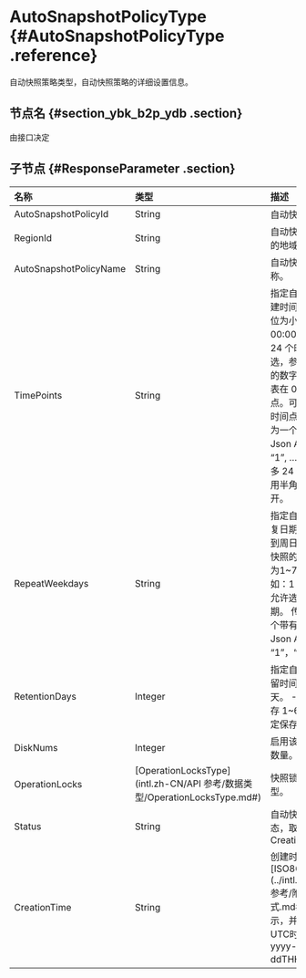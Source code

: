 # AutoSnapshotPolicyType {#AutoSnapshotPolicyType .reference}

自动快照策略类型，自动快照策略的详细设置信息。

## 节点名 {#section_ybk_b2p_ydb .section}

由接口决定

## 子节点 {#ResponseParameter .section}

|名称|类型|描述|
|:-|:-|:-|
|AutoSnapshotPolicyId|String|自动快照策略ID。|
|RegionId|String|自动快照策略所属的地域 ID。|
|AutoSnapshotPolicyName|String|自动快照策略的名称。|
|TimePoints|String|指定自动快照的创建时间点。最小单位为小时，从 00:00~23:00 共 24 个时间点可选，参数为 0~23 的数字，如：1 代表在 01:00 时间点。可以选定多个时间点。 传递参数为一个带有格式的 Json Array：\[“0”, “1”, … “23”\]，最多 24 个时间点，用半角逗号字符隔开。|
|RepeatWeekdays|String|指定自动快照的重复日期。选定周一到周日中需要创建快照的日期，参数为1~7 的数字，如：1 表示周一。允许选择多个日期。 传递参数为一个带有格式的 Json Array：\[ “1”，“2”…“7”\]。|
|RetentionDays|Integer|指定自动快照的保留时间，单位为天。 -1：永久保存 1~65536：指定保存天数。|
|DiskNums|Integer|启用该策略的磁盘数量。|
|OperationLocks|[OperationLocksType](intl.zh-CN/API 参考/数据类型/OperationLocksType.md#)|快照锁定原因类型。|
|Status|String|自动快照策略状态，取值：Creating | Available。|
|CreationTime|String|创建时间。按照[ISO8601](../intl.zh-CN/API 参考/附录/时间格式.md#)标准表示，并需要使用UTC时间，格式为yyyy-MM-ddTHH:mm:ssZ。|

